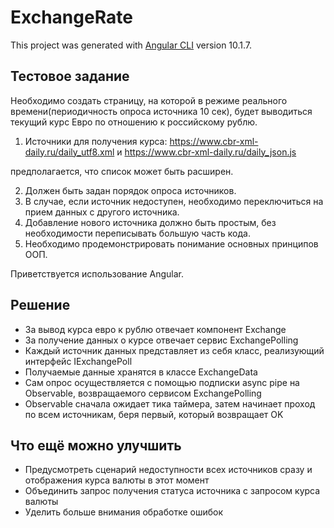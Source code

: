 # ExchangeRate

This project was generated with [Angular CLI](https://github.com/angular/angular-cli) version 10.1.7.

## Тестовое задание

Необходимо создать страницу, на которой в режиме реального времени(периодичность опроса источника 10 сек), будет выводиться текущий курс Евро по отношению к российскому рублю.
 
1. Источники для получения курса:
https://www.cbr-xml-daily.ru/daily_utf8.xml
и
https://www.cbr-xml-daily.ru/daily_json.js
 
предполагается, что список может быть расширен.
 
2. Должен быть задан порядок опроса источников.
3. В случае, если источник недоступен, необходимо переключиться на прием данных с другого источника.
4. Добавление нового источника должно быть простым, без необходимости переписывать большую часть кода.
5. Необходимо продемонстрировать понимание основных принципов ООП.
 
Приветствуется использование Angular.

## Решение

* За вывод курса евро к рублю отвечает компонент Exchange
* За получение данных о курсе отвечает сервис ExchangePolling
* Каждый источник данных представляет из себя класс, реализующий интерфейс IExchangePoll
* Получаемые данные хранятся в классе ExchangeData
* Сам опрос осуществляется с помощью подписки async pipe на Observable<ExchangeData>, возвращаемого сервисом ExchangePolling
* Observable сначала ожидает тика таймера, затем начинает проход по всем источникам, беря первый, который возвращает OK

## Что ещё можно улучшить

* Предусмотреть сценарий недоступности всех источников сразу и отображения курса валюты в этот момент
* Объединить запрос получения статуса источника с запросом курса валюты
* Уделить больше внимания обработке ошибок
